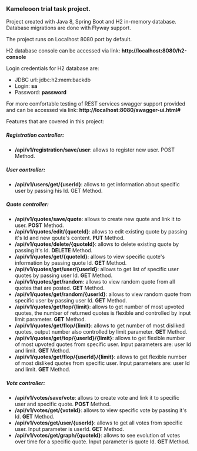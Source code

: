 ### **Kameleoon trial task project.**

Project created with Java 8, Spring Boot and H2 in-memory database. Database migrations are done with Flyway support.

The project runs on Localhost 8080 port by default.

H2 database console can be accessed via link: **http://localhost:8080/h2-console**

Login credentials for H2 database are:
 - JDBC url: jdbc:h2:mem:backdb
 - Login: **sa**
 - Password: **password**
 
For more comfortable testing of REST services swagger support provided and can be accessed via link: **http://localhost:8080/swagger-ui.html#**
 
Features that are covered in this project:

##### **Registration controller:**
  - **/api/v1/registration/save/user**: allows to register new user. POST Method.
  
##### **User controller:** 
  - **/api/v1/users/get/{userId}**: allows to get information about specific user by passing his Id. GET Method.
  
##### **Quote controller:**
  - **/api/v1/quotes/save/quote**: allows to create new quote and link it to user. **POST** Method.
  - **/api/v1/quotes/edit/{quoteId}**: allows to edit existing quote by passing it's Id and new qoute's content. **PUT** Method.
  - **/api/v1/quotes/delete/{quoteId}**: allows to delete existing quote by passing it's Id. **DELETE** Method.
  - **/api/v1/quotes/get/{quoteId}**: allows to view specific quote's information by passing quote Id. **GET** Method.
  - **/api/v1/quotes/get/user/{userId}**: allows to get list of specific user quotes by passing user Id. **GET** Method.
  - **/api/v1/quotes/get/random**: allows to view random quote from all quotes that are posted. **GET** Method.
  - **/api/v1/quotes/get/random/{userId}**: allows to view random quote from specific user by passing user Id. **GET** Method.
  - **/api/v1/quotes/get/top/{limit}**: allows to get number of most upvoted quotes, the number of returned quotes is flexible and controlled by input limit parameter. **GET** Method.
  - **/api/v1/quotes/get/flop/{limit}**: allows to get number of most disliked quotes, output number also controlled by limit parameter. **GET** Method.
  - **/api/v1/quotes/get/top/{userId}/{limit}**: allows to get flexible number of most upvoted quotes from specific user. Input parameters are: user Id and limit. **GET** Method.
  - **/api/v1/quotes/get/flop/{userId}/{limit}**: allows to get flexible number of most disliked quotes from specific user. Input parameters are: user Id and limit. **GET** Method.
  
##### **Vote controller:**
  - **/api/v1/votes/save/vote**: allows to create vote and link it to specific user and specific quote. **POST** Method.
  - **/api/v1/votes/get/{voteId}**: allows to view specific vote by passing it's Id. **GET** Method.
  - **/api/v1/votes/get/user/{userId}**: allows to get all votes from specific user. Input parameter is userId. **GET** Method.
  - **/api/v1/votes/get/graph/{quoteId}**: allows to see evolution of votes over time for a specific quote. Input parameter is quote Id. **GET** Method.    